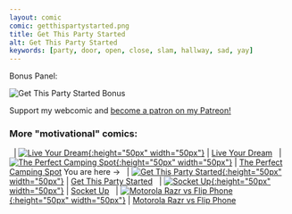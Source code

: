 ```yaml
---
layout: comic
comic: getthispartystarted.png
title: Get This Party Started
alt: Get This Party Started
keywords: [party, door, open, close, slam, hallway, sad, yay]
---
```


Bonus Panel:

![Get This Party Started Bonus](/images/getthispartystarted_bonus.png)


Support my webcomic and [become a patron on my Patreon!](https://www.patreon.com/lolnein)


### More "motivational" comics:

&nbsp; | [![Live Your Dream](/thumbs/liveyourdream.png){:height="50px" width="50px"}](https://lolnein.com/2018/09/14/liveyourdream/) | [Live Your Dream](https://lolnein.com/2018/09/14/liveyourdream/)
&nbsp; | [![The Perfect Camping Spot](/thumbs/theperfectcampingspot.png){:height="50px" width="50px"}](https://lolnein.com/2019/09/04/theperfectcampingspot/) | [The Perfect Camping Spot](https://lolnein.com/2019/09/04/theperfectcampingspot/)
You are here &rarr; &nbsp; | [![Get This Party Started](/thumbs/getthispartystarted.png){:height="50px" width="50px"}](https://lolnein.com/2019/09/30/getthispartystarted/) | [Get This Party Started](https://lolnein.com/2019/09/30/getthispartystarted/)
&nbsp; | [![Socket Up](/thumbs/socketup.png){:height="50px" width="50px"}](https://lolnein.com/2020/03/04/socketup/) | [Socket Up](https://lolnein.com/2020/03/04/socketup/)
&nbsp; | [![Motorola Razr vs Flip Phone](/thumbs/motorolarazrvsflipphone.png){:height="50px" width="50px"}](https://lolnein.com/2019/11/16/motorolarazrvsflipphone/) | [Motorola Razr vs Flip Phone](https://lolnein.com/2019/11/16/motorolarazrvsflipphone/)
